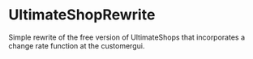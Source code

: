 # UltimateShopRewrite
Simple rewrite of the free version of UltimateShops that incorporates a change rate function at the customergui.
